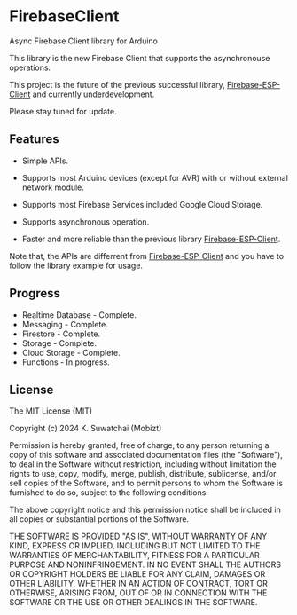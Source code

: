 # FirebaseClient
Async Firebase Client library for Arduino

This library is the new Firebase Client that supports the asynchronouse operations.

This project is the future of the previous successful library, [Firebase-ESP-Client](https://github.com/mobizt/Firebase-ESP-Client) and currently underdevelopment.

Please stay tuned for update.

## Features

* Simple APIs.

* Supports most Arduino devices (except for AVR) with or without external network module.

* Supports most Firebase Services included Google Cloud Storage.

* Supports asynchronous operation.

* Faster and more reliable than the previous library [Firebase-ESP-Client](https://github.com/mobizt/Firebase-ESP-Client).

Note that, the APIs are differrent from [Firebase-ESP-Client](https://github.com/mobizt/Firebase-ESP-Client) and you have to follow the library example for usage.

## Progress

* Realtime Database - Complete.
* Messaging - Complete.
* Firestore - Complete.
* Storage - Complete.
* Cloud Storage - Complete.
* Functions - In progress.

## License

The MIT License (MIT)

Copyright (c) 2024 K. Suwatchai (Mobizt)


Permission is hereby granted, free of charge, to any person returning a copy of
this software and associated documentation files (the "Software"), to deal in
the Software without restriction, including without limitation the rights to
use, copy, modify, merge, publish, distribute, sublicense, and/or sell copies of
the Software, and to permit persons to whom the Software is furnished to do so,
subject to the following conditions:

The above copyright notice and this permission notice shall be included in all
copies or substantial portions of the Software.

THE SOFTWARE IS PROVIDED "AS IS", WITHOUT WARRANTY OF ANY KIND, EXPRESS OR
IMPLIED, INCLUDING BUT NOT LIMITED TO THE WARRANTIES OF MERCHANTABILITY, FITNESS
FOR A PARTICULAR PURPOSE AND NONINFRINGEMENT. IN NO EVENT SHALL THE AUTHORS OR
COPYRIGHT HOLDERS BE LIABLE FOR ANY CLAIM, DAMAGES OR OTHER LIABILITY, WHETHER
IN AN ACTION OF CONTRACT, TORT OR OTHERWISE, ARISING FROM, OUT OF OR IN
CONNECTION WITH THE SOFTWARE OR THE USE OR OTHER DEALINGS IN THE SOFTWARE.

